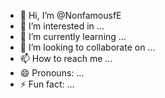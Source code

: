 - 👋 Hi, I’m @NonfamousfE
- 👀 I’m interested in ...
- 🌱 I’m currently learning ...
- 💞️ I’m looking to collaborate on ...
- 📫 How to reach me ...
- 😄 Pronouns: ...
- ⚡ Fun fact: ...

<!---
NonfamousfE/NonfamousfE is a ✨ special ✨ repository because its `README.md` (this file) appears on your GitHub profile.
You can click the Preview link to take a look at your changes.
--->
